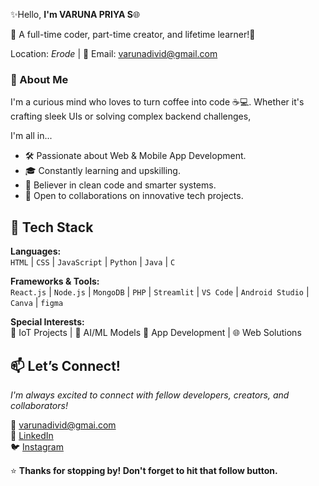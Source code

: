 ✨Hello, **I'm VARUNA PRIYA S**🌐 

   🚀 A full-time coder, part-time creator, and lifetime learner!🌈
   
   Location: *Erode* | 📧 Email: varunadivid@gmail.com

### 🚀 About Me

I'm a curious mind who loves to turn coffee into code ☕💻. Whether it's crafting sleek UIs or solving complex backend challenges, 

I'm all in...
  - 🛠️ Passionate about Web & Mobile App Development.
  - 🎓 Constantly learning and upskilling.
  - 🧩 Believer in clean code and smarter systems.
  - 🤝 Open to collaborations on innovative tech projects.

## 🔧 Tech Stack

**Languages:**  
`HTML` | `CSS` | `JavaScript` | `Python` | `Java` | `C`

**Frameworks & Tools:**  
`React.js` | `Node.js` | `MongoDB` | `PHP` | `Streamlit` | `VS Code` | `Android Studio` | `Canva` | `figma`

**Special Interests:**  
🚗 IoT Projects | 🧠 AI/ML Models  📱 App Development | 🌐 Web Solutions

## 📫 Let’s Connect!

*I'm always excited to connect with fellow developers, creators, and collaborators!*
 
📧 [varunadivid@gmai.com](mailto:varunadivid@gmail.com)  
💼 [LinkedIn](linkedin.com/in/varuna-priya-s-29336a275)  
🐦 [Instagram](https://www.instagram.com/_varu_.17?igsh=ajNoamxudTdicjF0)

⭐ **Thanks for stopping by! Don't forget to hit that follow button.**

